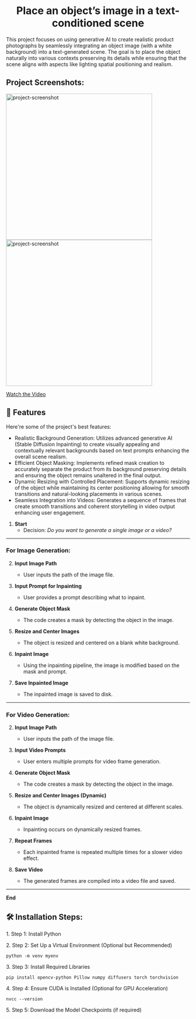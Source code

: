 <h1 align="center" id="title">Place an object’s image in a text-conditioned scene</h1>

<p id="description">This project focuses on using generative AI to create realistic product photographs by seamlessly integrating an object image (with a white background) into a text-generated scene. The goal is to place the object naturally into various contexts preserving its details while ensuring that the scene aligns with aspects like lighting spatial positioning and realism.</p>

<h2>Project Screenshots:</h2>
<img src="https://drive.google.com/uc?id=1aPS18uvwNnloKzzXmBKE-VmB-OP_nJM7" alt="project-screenshot" width="400" height="400" />
<img src="https://drive.google.com/uc?id=15dVKM5kelXuzxSCZmXXMy47vtX48CmDS" alt="project-screenshot" width="400" height="400" />


[Watch the Video](https://github.com/SahilGoyal098/Avaatar-asignment/blob/master/output_video_3oct_evening.mp4)

<h2>🧐 Features</h2>

Here're some of the project's best features:

*   Realistic Background Generation: Utilizes advanced generative AI (Stable Diffusion Inpainting) to create visually appealing and contextually relevant backgrounds based on text prompts enhancing the overall scene realism.
*   Efficient Object Masking: Implements refined mask creation to accurately separate the product from its background preserving details and ensuring the object remains unaltered in the final output.
*   Dynamic Resizing with Controlled Placement: Supports dynamic resizing of the object while maintaining its center positioning allowing for smooth transitions and natural-looking placements in various scenes.
*   Seamless Integration into Videos: Generates a sequence of frames that create smooth transitions and coherent storytelling in video output enhancing user engagement.


1. **Start**  
   - Decision: *Do you want to generate a single image or a video?*

---

### For **Image** Generation:

2. **Input Image Path**  
   - User inputs the path of the image file.

3. **Input Prompt for Inpainting**  
   - User provides a prompt describing what to inpaint.

4. **Generate Object Mask**  
   - The code creates a mask by detecting the object in the image.

5. **Resize and Center Images**  
   - The object is resized and centered on a blank white background.

6. **Inpaint Image**  
   - Using the inpainting pipeline, the image is modified based on the mask and prompt.

7. **Save Inpainted Image**  
   - The inpainted image is saved to disk.

---

### For **Video** Generation:

2. **Input Image Path**  
   - User inputs the path of the image file.

3. **Input Video Prompts**  
   - User enters multiple prompts for video frame generation.

4. **Generate Object Mask**  
   - The code creates a mask by detecting the object in the image.

5. **Resize and Center Images (Dynamic)**  
   - The object is dynamically resized and centered at different scales.

6. **Inpaint Image**  
   - Inpainting occurs on dynamically resized frames.

7. **Repeat Frames**  
   - Each inpainted frame is repeated multiple times for a slower video effect.

8. **Save Video**  
   - The generated frames are compiled into a video file and saved.

---

**End**

<h2>🛠️ Installation Steps:</h2>

<p>1. Step 1: Install Python</p>

<p>2. Step 2: Set Up a Virtual Environment (Optional but Recommended)</p>

```
python -m venv myenv
```

<p>3. Step 3: Install Required Libraries</p>

```
pip install opencv-python Pillow numpy diffusers torch torchvision
```

<p>4. Step 4: Ensure CUDA is Installed (Optional for GPU Acceleration)</p>

```
nvcc --version
```

<p>5. Step 5: Download the Model Checkpoints (if required)</p>
